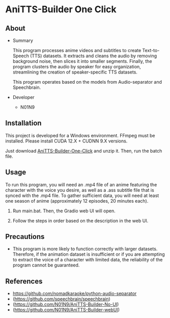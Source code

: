 # AniTTS-Builder One Click

## About

- Summary
  
  This program processes anime videos and subtitles to create Text-to-Speech (TTS) datasets. It extracts and cleans the audio by removing background noise, then slices it into smaller segments. Finally, the program clusters the audio by speaker for easy organization, streamlining the creation of speaker-specific TTS datasets.

  This program operates based on the models from Audio-separator and Speechbrain.

- Developer
  - N01N9

## Installation

This project is developed for a Windows environment. FFmpeg must be installed. Please install CUDA 12.X + CUDNN 9.X versions. 

Just download [AniTTS-Builder-One-Click](https://github.com/N01N9/AniTTS-Builder-One-Click/archive/refs/heads/main.zip) and unzip it. Then, run the batch file.

## Usage

To run this program, you will need an .mp4 file of an anime featuring the character with the voice you desire, as well as a .ass subtitle file that is synced with the .mp4 file. To gather sufficient data, you will need at least one season of anime (approximately 12 episodes, 20 minutes each).

1. Run main.bat. Then, the Gradio web UI will open.

2. Follow the steps in order based on the description in the web UI.

## Precautions

- This program is more likely to function correctly with larger datasets. Therefore, if the animation dataset is insufficient or if you are attempting to extract the voice of a character with limited data, the reliability of the program cannot be guaranteed.

## References

- https://github.com/nomadkaraoke/python-audio-separator
- (https://github.com/speechbrain/speechbrain)
- (https://github.com/N01N9/AniTTS-Builder-No-UI)
- (https://github.com/N01N9/AniTTS-Builder-webUI)
